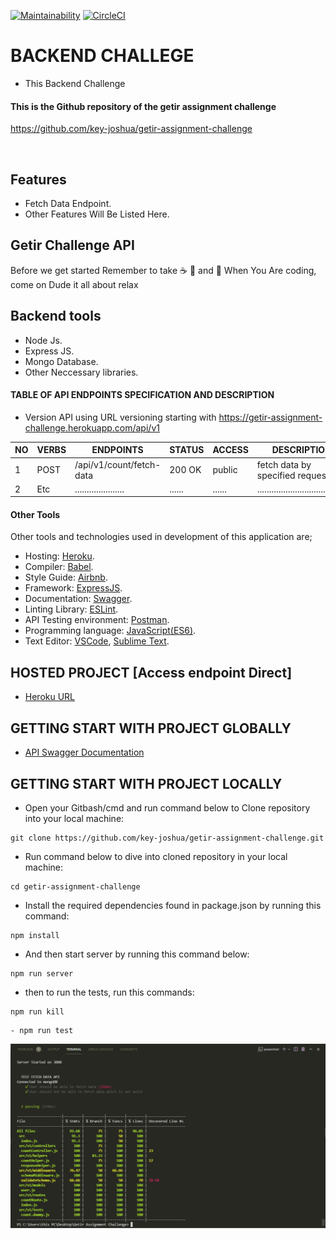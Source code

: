 [![Maintainability](https://api.codeclimate.com/v1/badges/81b687b78280f00ca682/maintainability)](https://codeclimate.com/github/key-joshua/getir-assignment-challenge/maintainability)
[![CircleCI](https://circleci.com/gh/key-joshua/getir-assignment-challenge/tree/main.svg?style=svg)](https://circleci.com/gh/key-joshua/getir-assignment-challenge/tree/main)


# BACKEND CHALLEGE

- This Backend Challenge

#### This is the Github repository of the getir assignment challenge 

https://github.com/key-joshua/getir-assignment-challenge

<br>

## Features

- Fetch Data Endpoint.
- Other Features Will Be Listed Here.

## Getir Challenge API

Before we get started Remember to take  :coffee:   :pizza:  and :dancer:   When You Are coding, come on Dude it all about relax

## Backend tools

 - Node Js.
 - Express JS.
 - Mongo Database.
 - Other Neccessary libraries.


#### TABLE OF API ENDPOINTS SPECIFICATION AND DESCRIPTION

- Version API using URL versioning starting with https://getir-assignment-challenge.herokuapp.com/api/v1


|NO  | VERBS  | ENDPOINTS                            | STATUS       | ACCESS      | DESCRIPTION                                |
|----|--------|--------------------------------------|--------------|-------------|--------------------------------------------|
| 1  | POST   | /api/v1/count/fetch-data             | 200 OK       | public      | fetch data by specified request            |
| 2  | Etc    | .....................                | ......       | ......      | ......................................     |


#### Other Tools

Other tools and technologies used in development of this application are;
- Hosting: [Heroku](https://heroku.com/).
- Compiler: [Babel](https://babeljs.io/).
- Style Guide: [Airbnb](https://airbnb.io/projects/javascript/).
- Framework: [ExpressJS](http://expressjs.com/).
- Documentation: [Swagger](https://swagger.io/).
- Linting Library: [ESLint](https://eslint.org/).
- API Testing environment: [Postman](https://www.getpostman.com).
- Programming language: [JavaScript(ES6)](https://developer.mozilla.org/en-US/docs/Web/JavaScript/).
- Text Editor: [VSCode](https://code.visualstudio.com), [Sublime Text](https://www.sublimetext.com/).



## HOSTED PROJECT [Access endpoint Direct]

- [Heroku URL](https://getir-assignment-challenge.herokuapp.com)


## GETTING START WITH PROJECT GLOBALLY


- [API Swagger Documentation](https://getir-assignment-challenge.herokuapp.com/api/v1/documentation)

## GETTING START WITH PROJECT LOCALLY

- Open your Gitbash/cmd and run command below to Clone repository into your local machine:
 ```
git clone https://github.com/key-joshua/getir-assignment-challenge.git
 ```
- Run command below to dive into cloned repository in your local machine:
 ```
cd getir-assignment-challenge
 ```
- Install the required dependencies found in package.json by running this command:
 ```
npm install
 ```
- And then start server by running this command below:
 ```
npm run server
 ```
- then to run the tests, run this commands:
 ```
npm run kill
```
 ```
- npm run test
```
![|Getir Assignment Challenge](tests.PNG)
